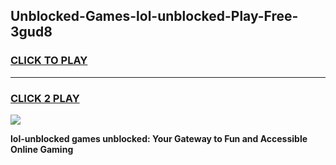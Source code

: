 
## Unblocked-Games-lol-unblocked-Play-Free-3gud8
<h3>
<a href="https://premium76.site?title=lol-unblocked&ref=23A">CLICK TO PLAY</a></h3>
<hr>

<h3>
<a href="https://premium76.site?title=lol-unblocked&ref=23A">CLICK 2 PLAY</a>
  
</h3>

<a href="https://premium76.site?title=lol-unblocked&ref=23A"><img src="https://clearcache.store/games.png"></a>


**lol-unblocked games unblocked: Your Gateway to Fun and Accessible Online Gaming**

